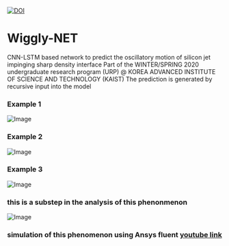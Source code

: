 [![DOI](https://zenodo.org/badge/295945576.svg)](https://zenodo.org/badge/latestdoi/295945576)

# Wiggly-NET
CNN-LSTM based network to predict the oscillatory motion of silicon jet impinging sharp density interface
Part of the WINTER/SPRING 2020 undergraduate research program (URP) @ KOREA ADVANCED INSTITUTE OF SCIENCE AND TECHNOLOGY (KAIST)
The prediction is generated by recursive input into the model




### Example 1
![Image](https://i.imgur.com/Yjbd9O7.jpg)

### Example 2
![Image](https://i.imgur.com/EJ2Sa54.jpg)

### Example 3
![Image](https://i.imgur.com/YDYp9Zt.jpg)



### this is a substep in the analysis of this phenonmenon
![Image](https://i.imgur.com/wWrdWEj.png)

### simulation of this phenomenon using Ansys fluent [youtube link](https://www.youtube.com/watch?v=hXc3pOpEeXc&feature=youtu.be)
